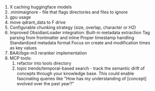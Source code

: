 1. X caching huggingface models
2. .minimaignore - file that flags directories and files to ignore
3. gpu usage
4. move qdrant_data to F drive
5. Configurable chunking strategy (size, overlap, character or H2)
6. Improved ObsidianLoader integration:
    Built-in metadata extraction
    Tag parsing from frontmatter and inline
    Proper timestamp handling
    Standardized metadata format
    Focus on create and modification times as key values
7. BAAI/bge-m3 reranker implementation
8. MCP tools: 
   1. refactor into tools directory
   2. topic trends/temporal-based search -  track the semantic drift of concepts through your knowledge base. This could enable fascinating queries like "How has my understanding of [concept] evolved over the past year?"